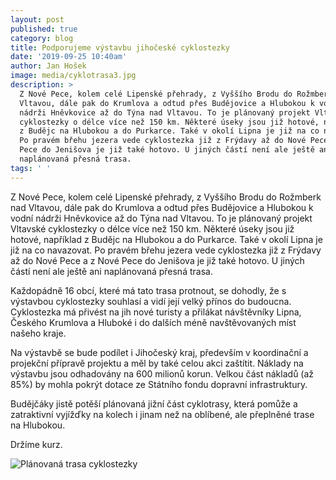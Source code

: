 ```yaml
---
layout: post
published: true
category: blog
title: Podporujeme výstavbu jihočeské cyklostezky
date: '2019-09-25 10:40am'
author: Jan Hošek
image: media/cyklotrasa3.jpg
description: >
  Z Nové Pece, kolem celé Lipenské přehrady, z Vyššího Brodu do Rožmberk nad
  Vltavou, dále pak do Krumlova a odtud přes Budějovice a Hlubokou k vodní
  nádrži Hněvkovice až do Týna nad Vltavou. To je plánovaný projekt Vltavské
  cyklostezky o délce více než 150 km. Některé úseky jsou již hotové, například
  z Budějc na Hlubokou a do Purkarce. Také v okolí Lipna je již na co navazovat.
  Po pravém břehu jezera vede cyklostezka již z Frýdavy až do Nové Pece a z Nové
  Pece do Jenišova je již také hotovo. U jiných částí není ale ještě ani
  naplánovaná přesná trasa. 
tags: ' '
---
```

Z Nové Pece, kolem celé Lipenské přehrady, z Vyššího Brodu do Rožmberk nad Vltavou, dále pak do Krumlova a odtud přes Budějovice a Hlubokou k vodní nádrži Hněvkovice až do Týna nad Vltavou. To je plánovaný projekt Vltavské cyklostezky o délce více než 150 km. Některé úseky jsou již hotové, například z Budějc na Hlubokou a do Purkarce. Také v okolí Lipna je již na co navazovat. Po pravém břehu jezera vede cyklostezka již z Frýdavy až do Nové Pece a z Nové Pece do Jenišova je již také hotovo. U jiných částí není ale ještě ani naplánovaná přesná trasa. 

Každopádně 16 obcí, které má tato trasa protnout, se dohodly, že s výstavbou cyklostezky souhlasí a vidí její velký přínos do budoucna. Cyklostezka má přivést na jih nové turisty a přilákat návštěvníky Lipna, Českého Krumlova a Hluboké i do dalších méně navštěvovaných míst našeho kraje. 

Na výstavbě se bude podílet i Jihočeský kraj, především v koordinační a projekční přípravě projektu a měl by také celou akci zaštítit. Náklady na výstavbu jsou odhadovány na 600 milionů korun. Velkou část nákladů (až 85%) by mohla pokrýt dotace ze Státního fondu dopravní infrastruktury.

Budějčáky jistě potěší plánovaná jižní část cyklotrasy, která pomůže a zatraktivní vyjížďky na kolech i jinam než na oblíbené, ale přeplněné trase na Hlubokou. 

Držíme kurz.

![Plánovaná trasa cyklostezky](media/cyklotrasa.jpg)
